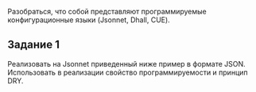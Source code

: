 Разобраться, что собой представляют программируемые конфигурационные языки (Jsonnet, Dhall, CUE).
## Задание 1
Реализовать на Jsonnet приведенный ниже пример в формате JSON. Использовать в реализации свойство программируемости и принцип DRY.<br>
